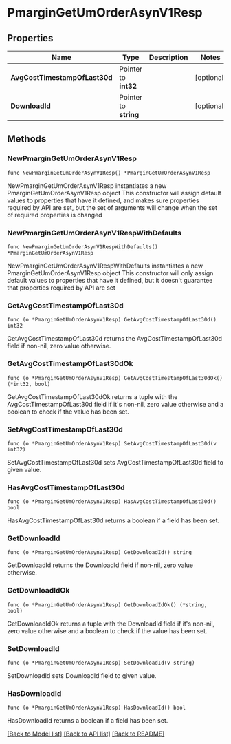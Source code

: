 # PmarginGetUmOrderAsynV1Resp

## Properties

Name | Type | Description | Notes
------------ | ------------- | ------------- | -------------
**AvgCostTimestampOfLast30d** | Pointer to **int32** |  | [optional] 
**DownloadId** | Pointer to **string** |  | [optional] 

## Methods

### NewPmarginGetUmOrderAsynV1Resp

`func NewPmarginGetUmOrderAsynV1Resp() *PmarginGetUmOrderAsynV1Resp`

NewPmarginGetUmOrderAsynV1Resp instantiates a new PmarginGetUmOrderAsynV1Resp object
This constructor will assign default values to properties that have it defined,
and makes sure properties required by API are set, but the set of arguments
will change when the set of required properties is changed

### NewPmarginGetUmOrderAsynV1RespWithDefaults

`func NewPmarginGetUmOrderAsynV1RespWithDefaults() *PmarginGetUmOrderAsynV1Resp`

NewPmarginGetUmOrderAsynV1RespWithDefaults instantiates a new PmarginGetUmOrderAsynV1Resp object
This constructor will only assign default values to properties that have it defined,
but it doesn't guarantee that properties required by API are set

### GetAvgCostTimestampOfLast30d

`func (o *PmarginGetUmOrderAsynV1Resp) GetAvgCostTimestampOfLast30d() int32`

GetAvgCostTimestampOfLast30d returns the AvgCostTimestampOfLast30d field if non-nil, zero value otherwise.

### GetAvgCostTimestampOfLast30dOk

`func (o *PmarginGetUmOrderAsynV1Resp) GetAvgCostTimestampOfLast30dOk() (*int32, bool)`

GetAvgCostTimestampOfLast30dOk returns a tuple with the AvgCostTimestampOfLast30d field if it's non-nil, zero value otherwise
and a boolean to check if the value has been set.

### SetAvgCostTimestampOfLast30d

`func (o *PmarginGetUmOrderAsynV1Resp) SetAvgCostTimestampOfLast30d(v int32)`

SetAvgCostTimestampOfLast30d sets AvgCostTimestampOfLast30d field to given value.

### HasAvgCostTimestampOfLast30d

`func (o *PmarginGetUmOrderAsynV1Resp) HasAvgCostTimestampOfLast30d() bool`

HasAvgCostTimestampOfLast30d returns a boolean if a field has been set.

### GetDownloadId

`func (o *PmarginGetUmOrderAsynV1Resp) GetDownloadId() string`

GetDownloadId returns the DownloadId field if non-nil, zero value otherwise.

### GetDownloadIdOk

`func (o *PmarginGetUmOrderAsynV1Resp) GetDownloadIdOk() (*string, bool)`

GetDownloadIdOk returns a tuple with the DownloadId field if it's non-nil, zero value otherwise
and a boolean to check if the value has been set.

### SetDownloadId

`func (o *PmarginGetUmOrderAsynV1Resp) SetDownloadId(v string)`

SetDownloadId sets DownloadId field to given value.

### HasDownloadId

`func (o *PmarginGetUmOrderAsynV1Resp) HasDownloadId() bool`

HasDownloadId returns a boolean if a field has been set.


[[Back to Model list]](../README.md#documentation-for-models) [[Back to API list]](../README.md#documentation-for-api-endpoints) [[Back to README]](../README.md)


